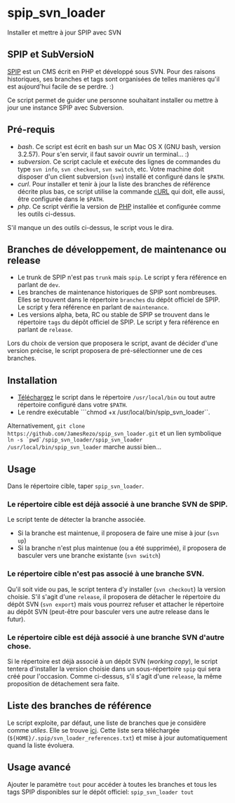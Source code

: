 # spip_svn_loader
Installer et mettre à jour SPIP avec SVN

## SPIP et SubVersioN

[SPIP](http://www.spip.net) est un CMS écrit en PHP et développé sous SVN. Pour des raisons historiques, ses branches et tags sont organisées de telles manières qu'il est aujourd'hui facile de se perdre. :)

Ce script permet de guider une personne souhaitant installer ou mettre à jour une instance SPIP avec Subversion.

## Pré-requis

- *bash*. Ce script est écrit en bash sur un Mac OS X (GNU bash, version 3.2.57). Pour s'en servir, il faut savoir ouvrir un terminal... :)
- *subversion*. Ce script caclule et exécute des lignes de commandes du type `svn info`, `svn checkout`, `svn switch`, etc. Votre machine doit disposer d'un client subversion (`svn`) installé et configuré dans le `$PATH`.
- *curl*. Pour installer et tenir à jour la liste des branches de référence décrite plus bas, ce script utilise la commande [cURL](https://curl.haxx.se/) qui doit, elle aussi, être configurée dans le `$PATH`.
- *php*. Ce script vérifie la version de [PHP](http://www.php.net) installée et configurée comme les outils ci-dessus.

S'il manque un des outils ci-dessus, le script vous le dira.

## Branches de développement, de maintenance ou release

- Le trunk de SPIP n'est pas `trunk` mais `spip`. Le script y fera référence en parlant de `dev`.
- Les branches de maintenance historiques de SPIP sont nombreuses. Elles se trouvent dans le répertoire `branches` du dépôt officiel de SPIP. Le script y fera référence en parlant de `maintenance`.
- Les versions alpha, beta, RC ou stable de SPIP se trouvent dans le répertoire `tags` du dépôt officiel de SPIP. Le script y fera référence en parlant de `release`.

Lors du choix de version que proposera le script, avant de décider d'une version précise, le script proposera de pré-sélectionner une de ces branches.

## Installation

- [Téléchargez](https://raw.githubusercontent.com/JamesRezo/spip_svn_loader/1.0.0-beta1/spip_svn_loader) le script dans le répertoire `/usr/local/bin` ou tout autre répertoire configuré dans votre `$PATH`.
- Le rendre exécutable ```chmod +x /usr/local/bin/spip_svn_loader``.

Alternativement, ```git clone https://github.com/JamesRezo/spip_svn_loader.git``` et un lien symbolique ```ln -s `pwd`/spip_svn_loader/spip_svn_loader /usr/local/bin/spip_svn_loader``` marche aussi bien...

## Usage

Dans le répertoire cible, taper `spip_svn_loader`.

### Le répertoire cible est déjà associé à une branche SVN de SPIP.

Le script tente de détecter la branche associée.

* Si la branche est maintenue, il proposera de faire une mise à jour (`svn up`)
* Si la branche n'est plus maintenue (ou a été supprimée), il proposera de basculer vers une branche existante (`svn switch`)

### Le répertoire cible n'est pas associé à une branche SVN.

Qu'il soit vide ou pas, le script tentera d'y installer (`svn checkout`) la version choisie. S'il s'agit d'une `release`, il proposera de détacher le répertoire du dépôt SVN (`svn export`) mais vous pourrez refuser et attacher le répertoire au dépôt SVN (peut-être pour basculer vers une autre release dans le futur).

### Le répertoire cible est déjà associé à une branche SVN d'autre chose.

Si le répertoire est déjà associé à un dépôt SVN (_working copy_), le script tentera d'installer la version choisie dans un sous-répertoire `spip` qui sera créé pour l'occasion. Comme ci-dessus, s'il s'agit d'une `release`, la même proposition de détachement sera faite.

## Liste des branches de référence

Le script exploite, par défaut, une liste de branches que je considère comme _utiles_. Elle se trouve [ici](http://james.at.rezo.net/svn_spip/svn_spip.txt). Cette liste sera téléchargée (`${HOME}/.spip/svn_loader_references.txt`) et mise à jour automatiquement quand la liste évoluera.

## Usage avancé

Ajouter le paramètre `tout` pour accéder à toutes les branches et tous les tags SPIP disponibles sur le dépôt officiel: ```spip_svn_loader tout```
